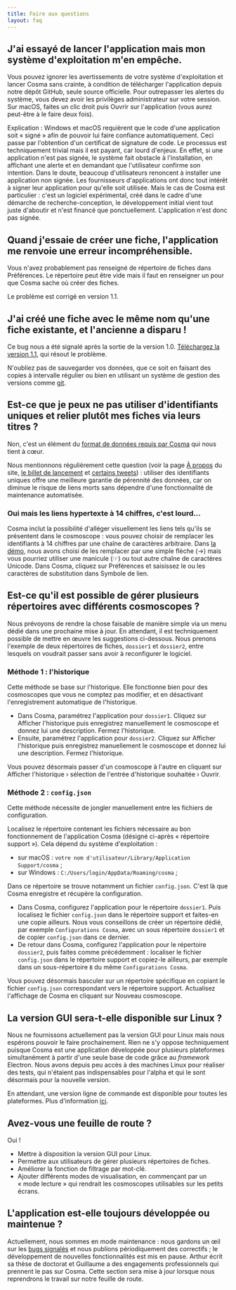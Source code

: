 ```yaml
---
title: Foire aux questions
layout: faq
---
```


## J'ai essayé de lancer l'application mais mon système d'exploitation m'en empêche.

Vous pouvez ignorer les avertissements de votre système d'exploitation et lancer Cosma sans crainte, à condition de télécharger l'application depuis notre dépôt GitHub, seule source officielle. Pour outrepasser les alertes du système, vous devez avoir les privilèges administrateur sur votre session. Sur macOS, faites un clic droit puis Ouvrir sur l'application (vous aurez peut-être à le faire deux fois).

Explication : Windows et macOS requièrent que le code d'une application soit « signé » afin de pouvoir lui faire confiance automatiquement. Ceci passe par l'obtention d'un certificat de signature de code. Le processus est techniquement trivial mais il est payant, car lourd d'enjeux. En effet, si une application n'est pas signée, le système fait obstacle à l'installation, en affichant une alerte et en demandant que l'utilisateur confirme son intention. Dans le doute, beaucoup d'utilisateurs renoncent à installer une application non signée. Les fournisseurs d'applications ont donc tout intérêt à signer leur application pour qu'elle soit utilisée. Mais le cas de Cosma est particulier : c'est un logiciel expérimental, créé dans le cadre d'une démarche de recherche-conception, le développement initial vient tout juste d'aboutir et n'est financé que ponctuellement. L'application n'est donc pas signée.

## Quand j'essaie de créer une fiche, l'application me renvoie une erreur incompréhensible.

Vous n'avez probablement pas renseigné de répertoire de fiches dans Préférences. Le répertoire peut être vide mais il faut en renseigner un pour que Cosma sache où créer des fiches.

Le problème est corrigé en version 1.1.

## J'ai créé une fiche avec le même nom qu'une fiche existante, et l'ancienne a disparu !

Ce bug nous a été signalé après la sortie de la version 1.0. [Téléchargez la version 1.1](https://github.com/graphlab-fr/cosma/releases/latest), qui résout le problème.

N'oubliez pas de sauvegarder vos données, que ce soit en faisant des copies à intervalle régulier ou bien en utilisant un système de gestion des versions comme [git](https://git-scm.com).

## Est-ce que je peux ne pas utiliser d'identifiants uniques et relier plutôt mes fiches via leurs titres ?

Non, c'est un élément du [format de données requis par Cosma](https://graphlab-fr.github.io/cosma/fr.html#format-de-donnees) qui nous tient à cœur.

Nous mentionnons régulièrement cette question (voir la page [À propos](/a-propos) du site, [le billet de lancement](https://www.arthurperret.fr/cosma-de-la-fiche-au-graphe.html) et [certains tweets](https://twitter.com/arthurperret/status/1434985852434882561)) : utiliser des identifiants uniques offre une meilleure garantie de pérennité des données, car on diminue le risque de liens morts sans dépendre d'une fonctionnalité de maintenance automatisée.

### Oui mais les liens hypertexte à 14 chiffres, c'est lourd…

Cosma inclut la possibilité d'alléger visuellement les liens tels qu'ils se présentent dans le cosmoscope : vous pouvez choisir de remplacer les identifiants à 14 chiffres par une chaîne de caractères arbitraire. Dans [la démo](/demo.html), nous avons choisi de les remplacer par une simple flèche (→) mais vous pourriez utiliser une manicule (☞) ou tout autre chaîne de caractères Unicode. Dans Cosma, cliquez sur Préférences et saisissez le ou les caractères de substitution dans Symbole de lien.

## Est-ce qu'il est possible de gérer plusieurs répertoires avec différents cosmoscopes ?

Nous prévoyons de rendre la chose faisable de manière simple via un menu dédié dans une prochaine mise à jour. En attendant, il est techniquement possible de mettre en œuvre les suggestions ci-dessous. Nous prenons l'exemple de deux répertoires de fiches, `dossier1` et `dossier2`, entre lesquels on voudrait passer sans avoir à reconfigurer le logiciel.

### Méthode 1 : l'historique

Cette méthode se base sur l'historique. Elle fonctionne bien pour des cosmoscopes que vous ne comptez pas modifier, et en désactivant l'enregistrement automatique de l'historique.

- Dans Cosma, paramétrez l'application pour `dossier1`. Cliquez sur Afficher l'historique puis enregistrez manuellement le cosmoscope et donnez lui une description. Fermez l'historique.
- Ensuite, paramétrez l'application pour `dossier2`. Cliquez sur Afficher l'historique puis enregistrez manuellement le cosmoscope et donnez lui une description. Fermez l'historique.

Vous pouvez désormais passer d'un cosmoscope à l'autre en cliquant sur Afficher l'historique › sélection de l'entrée d'historique souhaitée › Ouvrir.

### Méthode 2 : `config.json`

Cette méthode nécessite de jongler manuellement entre les fichiers de configuration.

Localisez le répertoire contenant les fichiers nécessaire au bon fonctionnement de l'application Cosma (désigné ci-après « répertoire support »). Cela dépend du système d'exploitation :

- sur macOS : `votre nom d'utilisateur/Library/Application Support/cosma` ;
- sur Windows : `C:/Users/login/AppData/Roaming/cosma` ;

Dans ce répertoire se trouve notamment un fichier `config.json`. C'est là que Cosma enregistre et récupère la configuration.

- Dans Cosma, configurez l'application pour le répertoire `dossier1`. Puis localisez le fichier `config.json` dans le répertoire support et faites-en une copie ailleurs. Nous vous conseillons de créer un répertoire dédié, par exemple `Configurations Cosma`, avec un sous répertoire `dossier1` et de copier `config.json` dans ce dernier.
- De retour dans Cosma, configurez l'application pour le répertoire `dossier2`, puis faites comme précédemment : localiser le fichier `config.json` dans le répertoire support et copiez-le ailleurs, par exemple dans un sous-répertoire `B` du même `Configurations Cosma`.

Vous pouvez désormais basculer sur un répertoire spécifique en copiant le fichier `config.json` correspondant vers le répertoire support. Actualisez l'affichage de Cosma en cliquant sur Nouveau cosmoscope.

## La version GUI sera-t-elle disponible sur Linux ?

Nous ne fournissons actuellement pas la version GUI pour Linux mais nous espérons pouvoir le faire prochainement. Rien ne s'y oppose techniquement puisque Cosma est une application développée pour plusieurs plateformes simultanément à partir d'une seule base de code grâce au *framework* Electron. Nous avons depuis peu accès à des machines Linux pour réaliser des tests, qui n'étaient pas indispensables pour l'alpha et qui le sont désormais pour la nouvelle version.

En attendant, une version ligne de commande est disponible pour toutes les plateformes. Plus d'information [ici](/blog/cosma-cli-1-0/).

## Avez-vous une feuille de route ?

Oui !

- Mettre à disposition la version GUI pour Linux.
- Permettre aux utilisateurs de gérer plusieurs répertoires de fiches.
- Améliorer la fonction de filtrage par mot-clé.
- Ajouter différents modes de visualisation, en commençant par un « mode lecture » qui rendrait les cosmoscopes utilisables sur les petits écrans.

## L'application est-elle toujours développée ou maintenue ?

Actuellement, nous sommes en mode maintenance : nous gardons un œil sur les [bugs signalés](https://github.com/graphlab-fr/cosma/issues) et nous publions périodiquement des correctifs ; le développement de nouvelles fonctionnalités est mis en pause. Arthur écrit sa thèse de doctorat et Guillaume a des engagements professionnels qui prennent le pas sur Cosma. Cette section sera mise à jour lorsque nous reprendrons le travail sur notre feuille de route.
